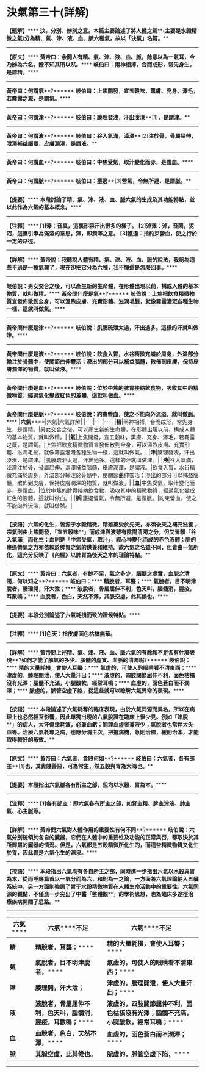 # 決氣第三十(詳解)




**【題解】******
**決，分別、辨別之意。本篇主要論述了將人體之氣****(****主要是水穀精微之氣****)****分為精、氣、津、液、血、脈六種氣，故以「決氣」名篇。******
****
**【原文】******
**黃帝曰：余聞人有精、氣、津、液、血、脈，餘意以為一氣耳，今乃辨為六名，餘不知其所以然。******
**岐伯曰：兩神相搏，合而成形，常先身生，是謂精。******
****
**黃帝曰：何謂氣****?******
**岐伯曰：上焦開發，宣五穀味，熏膚、充身、澤毛，若霧露之溉，是謂氣。******
****
**黃帝曰：何謂津****?******
**岐伯曰：腠理發洩，汗出溱溱****[1]****，是謂津。******
****
**黃帝曰：何謂液****?******
**岐伯曰：谷入氣滿，淖澤****[2]****注於骨，骨屬屈伸，泄澤補益腦髓，皮膚潤澤，是謂液。******
****
**黃帝曰：何謂血****?******
**岐伯曰：中焦受氣，取汁變化而赤，是謂血。******
****
**黃帝曰：何謂脈****?******
**岐伯曰：壅遏****[3]****營氣，令無所避，是謂脈。******
****
**【提要】******
**本段討論了精、氣、津、液、血、脈六氣的生成及其功能特點，並以此作為六氣的基本概念。******
****
**【注釋】******
**[1]****溱****：****音真，這裏形容汗出很多的樣子。******
**[2]****淖澤****：****淖，音鬧，泥沼，這裏引申為滿溢的意思。澤，即潤澤之意。******
**[3]****壅遏****：****指約束營血，使之行於一定的路徑。******
****
**【詳解】******
**黃帝說：我聽說人體有精、氣、津、液、血、脈的說法，我認為這些不過是一種氣罷了，現在卻把它分為六種，我不懂這是怎麼回事。******
****
**岐伯說：男女交合之後，可以產生新的生命體，在形體出現以前，構成人體的基本物質，就叫做精。******
**黃帝問什麼是氣****?******
**岐伯說：上焦把飲食精微物質宣發佈散到全身，可以溫煦皮膚、充實形體、滋潤毛髮，就像霧露灌溉各種生物一樣，這就叫做氣。******
****
**黃帝問什麼是津****?******
**岐伯說：肌腠疏泄太過，汗出過多。這樣的汗就叫做津。******
****
**黃帝問什麼是液****?******
**岐伯說：飲食入胃，水谷精微充滿於周身，外溢部分輸注於骨髓中，使關節曲伸靈活；滲出的部分可以補益腦髓，散佈到皮膚，保持皮膚潤澤的物質，就叫做液。******
****
**黃帝問什麼是血****?******
**岐伯說：位於中焦的脾胃接納飲食物，吸收其中的精微物質，經過氣化變成紅色的液體，這就叫做血。******
****
**黃帝問什麼是脈****?******
**岐伯說：約束營血，使之不能向外流溢，就叫做脈。******
|**六氣******|六氣|六氣詳解|
|---|---|---|
|**精**|兩神相搏，合而成形，常先身生，是謂精。|男女交合之後，可以產生新的生命體，在形體出現以前，構成人體的基本物質，就叫做精。|
|**氣**|上焦開發，宣五穀味，熏膚、充身、澤毛，若霧露之溉，是謂氣。|上焦把飲食精微物質宣發佈散到全身，可以溫煦皮膚、充實形體、滋潤毛髮，就像霧露灌溉各種生物一樣，這就叫做氣。|
|**津**|腠理發洩，汗出溱溱，是謂津。|肌腠疏泄太過，汗出過多。這樣的汗就叫做津。|
|**液**|谷入氣滿，淖澤注於骨，骨屬屈伸，泄澤補益腦髓，皮膚潤澤，是謂液。|飲食入胃，水谷精微充滿於周身，外溢部分輸注於骨髓中，使關節曲伸靈活；滲出的部分可以補益腦髓，散佈到皮膚，保持皮膚潤澤的物質，就叫做液。|
|**血**|中焦受氣，取汁變化而赤，是謂血。|位於中焦的脾胃接納飲食物，吸收其中的精微物質，經過氣化變成紅色的液體，這就叫做血。|
|**脈**|壅遏營氣，令無所避，是謂脈。|約束營血，使之不能向外流溢，就叫做脈。|


****
**【按語】六氣的化生，皆源于水穀精微。精雖稟受於先天，亦須後天之補充滋養；宗氣則由上焦開發，「宣五穀味****」****而成津與液雖有陰陽清濁之分，但又皆賴「谷入氣滿****」****而化生；血則是「中焦受氣，取汁****」****，經心神變化而成的赤色液體；脈的壅遏營氣之力亦依賴於脾胃之氣的供養和維持。故六氣之名雖不同，但皆由一氣所化，這充分反映了《內經》以脾胃為後天之本的理論特點。******
****
**【原文】******
**黃帝曰：六氣者，有餘不足，氣之多少，腦髓之虛實，血脈之清濁，何以知之****?******
**岐伯曰：******
**精脫者，耳聾；******
**氣脫者，目不明津脫者，腠理開，汗大泄；******
**液脫者，骨屬屈伸不利，色天叫，腦髓消，脛疫，耳數鳴；******
**血脫者，色白，天然不澤，其脈空虛，此其候也。******
****
**【提要】本段分別論述了六氣耗損而致的證候特點。******
****
**【注釋】******
**[1]****色天****：****指皮膚面色枯槁無華。******
****
**【詳解】******
**黃帝問上述精、氣、津、液、血、脈六氣的有餘和不足各有什麼表現****?****如何才能了解氣的多少、腦髓的虛實、血脈的清濁呢****?******
**岐伯說：******
**精的大量耗損，會使人耳聾；******
**氣虛的，可使人的眼睛看不清東西；******
**津虛的，腠理開泄，使人大量汗出；******
**液虛的，四肢關節屈伸不利，面色枯槁沒有光澤；腦髓不充滿，小腿酸軟，經常耳鳴；******
**血虛的，面色蒼白而不潤澤；******
**脈虛的，脈管空虛下陷，從這些就可以瞭解六氣異常的表現。******
****
**【按語】******
**本段論述了六氣耗奪的臨床表現，由於六氣同源而異名，所以在病理上也必然相互影響，因此單獨出現的六氣脫證在臨床上很少見。例如「津脫****」****的病人，大汗傷津耗液，必兼血虧；同理血虛者兼液少；氣脫者也常伴大失血等。治療六氣耗奪之病，也應分清主次，把握病機，急則治標，緩則治本，才能取得較好的療效。******
****
**【原文】******
**黃帝曰：六氣者，貴賤何如****?******
**岐伯曰：六氣者，各有部主****[1]****也，其貴賤善惡，可為常主，然五穀與胃為大海也。******
****
**【提要】本段指出六氣雖各有所主之部，但均以水穀、胃為本。******
****
**【注釋】******
**[1]****各有部主****：****即六氣各有所主之部，如腎主精、脾主津液、肺主氣、心主脈等。******
****
**【詳解】******
**黃帝問六氣對人體作用的重要性有何不同****?******
**岐伯說：六氣分別統領於各自的臟器，它們在人體中的重要性及功能的正常與否，都取決於其所歸屬的臟器的情況。但是，六氣都是五穀精微所化生的，而這些精微物質又化生於胃，因此胃是六氣化生的源泉。******
****
**【按語】******
**本段指出六氣均有各自所主之部，同時進一步指出六氣以水穀與胃為本，從而呼應篇首以一氣分而為六，和則為一之論，一方面將六氣理論納入五臟系統中，另一方面則強調了胃于水穀精微物質在人體生命活動中的重要性。六氣同源的觀點，不僅進一步突出了中醫「整體觀****」****的學術思想，也為臨床多途徑治療疾病開闊了思路。******
****
|**六氣******|**六氣****不足**|**六氣****不足**|
|---|---|---|
|**精**|**精脫者，耳聾；******|**精的大量耗損，會使人耳聾；******|
|**氣**|**氣脫者，目不明津脫者，******|**氣虛的，可使人的眼睛看不清東西；******|
|**津**|**腠理開，汗大泄；**|**津虛的，腠理開泄，使人大量汗出；******|
|**液**|**液脫者，骨屬屈伸不利，色天叫，腦髓消，脛疫，耳數鳴；******|**液虛的，四肢關節屈伸不利，面色枯槁沒有光澤；腦髓不充滿，小腿酸軟，經常耳鳴；******|
|**血**|**血脫者，色白，天然不澤，******|**血虛的，面色蒼白而不潤澤；******|
|**脈**|**其脈空虛，此其候也。**|**脈虛的，脈管空虛下陷，******|


****
